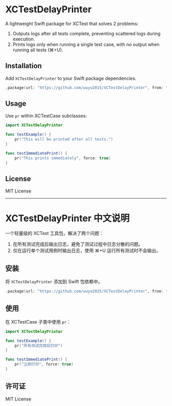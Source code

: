 # XCTestDelayPrinter

A lightweight Swift package for XCTest that solves 2 problems:

1. Outputs logs after all tests complete, preventing scattered logs during execution.
2. Prints logs only when running a single test case, with no output when running all tests (⌘+U).

## Installation

Add `XCTestDelayPrinter` to your Swift package dependencies.

```swift
.package(url: "https://github.com/wuyu2015/XCTestDelayPrinter", from: "1.0.0")
```

## Usage

Use `pr` within XCTestCase subclasses:

```swift
import XCTestDelayPrinter

func testExample() {
    pr("This will be printed after all tests.")
}

func testImmediatePrint() {
    pr("This prints immediately", force: true)
}
```

## License

MIT License

---

# XCTestDelayPrinter 中文说明

一个轻量级的 XCTest 工具包，解决了两个问题：

1. 在所有测试完成后输出日志，避免了测试过程中日志分散的问题。
2. 仅在运行单个测试用例时输出日志，使用 ⌘+U 运行所有测试时不会输出。

## 安装

将 `XCTestDelayPrinter` 添加到 Swift 包依赖中。

```swift
.package(url: "https://github.com/wuyu2015/XCTestDelayPrinter", from: "1.0.0")
```

## 使用

在 XCTestCase 子类中使用 `pr`：

```swift
import XCTestDelayPrinter

func testExample() {
    pr("所有测试完成后打印")
}

func testImmediatePrint() {
    pr("立即打印", force: true)
}
```

## 许可证

MIT License
